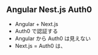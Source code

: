 ## Angular Nest.js Auth0 

- Angular + Next.js 
- Auth0 で認証する
- Angular から Auth0 は見えない
- Next.js = Auth0 は、
